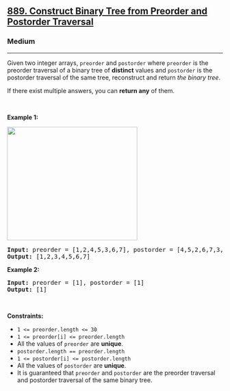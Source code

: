 <h2><a href="https://leetcode.com/problems/construct-binary-tree-from-preorder-and-postorder-traversal/">889. Construct Binary Tree from Preorder and Postorder Traversal</a></h2><h3>Medium</h3><hr><div><p>Given two integer arrays, <code>preorder</code> and <code>postorder</code> where <code>preorder</code> is the preorder traversal of a binary tree of <strong>distinct</strong> values and <code>postorder</code> is the postorder traversal of the same tree, reconstruct and return <em>the binary tree</em>.</p>

<p>If there exist multiple answers, you can <strong>return any</strong> of them.</p>

<p>&nbsp;</p>
<p><strong>Example 1:</strong></p>
<img alt="" src="https://assets.leetcode.com/uploads/2021/07/24/lc-prepost.jpg" style="width: 304px; height: 265px;">
<pre><strong>Input:</strong> preorder = [1,2,4,5,3,6,7], postorder = [4,5,2,6,7,3,1]
<strong>Output:</strong> [1,2,3,4,5,6,7]
</pre>

<p><strong>Example 2:</strong></p>

<pre><strong>Input:</strong> preorder = [1], postorder = [1]
<strong>Output:</strong> [1]
</pre>

<p>&nbsp;</p>
<p><strong>Constraints:</strong></p>

<ul>
	<li><code>1 &lt;= preorder.length &lt;= 30</code></li>
	<li><code>1 &lt;= preorder[i] &lt;= preorder.length</code></li>
	<li>All the values of <code>preorder</code> are <strong>unique</strong>.</li>
	<li><code>postorder.length == preorder.length</code></li>
	<li><code>1 &lt;= postorder[i] &lt;= postorder.length</code></li>
	<li>All the values of <code>postorder</code> are <strong>unique</strong>.</li>
	<li>It is guaranteed that <code>preorder</code> and <code>postorder</code> are the preorder traversal and postorder traversal of the same binary tree.</li>
</ul>
</div>